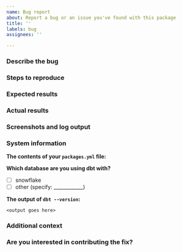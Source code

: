 ```yaml
---
name: Bug report
about: Report a bug or an issue you've found with this package
title: ''
labels: bug
assignees: ''

---
```


### Describe the bug
<!---
A clear and concise description of what the bug is. You can also use the issue title to do this
--->

### Steps to reproduce
<!---
In as much detail as possible, please provide steps to reproduce the issue. Sample data that triggers the issue, example model code, etc is all very helpful here.
--->

### Expected results
<!---
A clear and concise description of what you expected to happen.
--->

### Actual results
<!---
A clear and concise description of what you expected to happen.
--->

### Screenshots and log output
<!---
If applicable, add screenshots or log output to help explain your problem.
--->

### System information

**The contents of your `packages.yml` file:**

**Which database are you using dbt with?**

- [ ] snowflake
- [ ] other (specify: ____________)

**The output of `dbt --version`:**

```log
<output goes here>
```

### Additional context
<!---
Add any other context about the problem here. For example, if you think you know which line of code is causing the issue.
--->

### Are you interested in contributing the fix?
<!---
Let us know if you want to contribute the fix, and whether would need a hand getting started
--->
